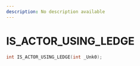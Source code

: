 ```yaml
---
description: No description available 
---
```


# IS_ACTOR_USING_LEDGE

```cpp
int IS_ACTOR_USING_LEDGE(int _Unk0);
```